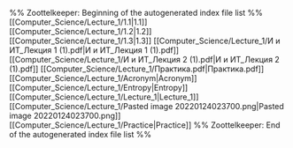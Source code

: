 %% Zoottelkeeper: Beginning of the autogenerated index file list  %%
 [[Computer_Science/Lecture_1/1.1|1.1]]
 [[Computer_Science/Lecture_1/1.2|1.2]]
 [[Computer_Science/Lecture_1/1.3|1.3]]
 [[Computer_Science/Lecture_1/И и ИТ_Лекция 1 (1).pdf|И и ИТ_Лекция 1 (1).pdf]]
 [[Computer_Science/Lecture_1/И и ИТ_Лекция 2 (1).pdf|И и ИТ_Лекция 2 (1).pdf]]
 [[Computer_Science/Lecture_1/Практика.pdf|Практика.pdf]]
 [[Computer_Science/Lecture_1/Acronym|Acronym]]
 [[Computer_Science/Lecture_1/Entropy|Entropy]]
 [[Computer_Science/Lecture_1/Lecture_1|Lecture_1]]
 [[Computer_Science/Lecture_1/Pasted image 20220124023700.png|Pasted image 20220124023700.png]]
 [[Computer_Science/Lecture_1/Practice|Practice]]
%% Zoottelkeeper: End of the autogenerated index file list  %%
